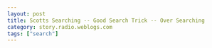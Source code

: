 ```yaml
---
layout: post
title: Scotts Searching -- Good Search Trick -- Over Searching
category: story.radio.weblogs.com
tags: ["search"]
---
```

<head>
<meta http-equiv="Content-Type" content="text/html; charset=UTF-8">
    <meta http-equiv="Expires" content="Mon, 01 Jan 1990 01:00:00 GMT">
    <title>Scotts Searching :: Good Search Trick :: Over Searching</title>
    <style type="text/css">
      body {
        margin-top: 0px;
        margin-left: 0px;
        margin-right: 0px;
        margin-bottom: 0px;
        }

      body, td, p {
        font-family: verdana, sans-serif;
        font-size: 90%;
        }

      h2 { 
        font-family: Verdana, Arial, Helvetica, sans-serif; font-size: 24px; font-weight: bold
        }
      .header {
        font-family: Verdana, Arial, Helvetica, sans-serif; font-size: 40px; font-weight: bold
        }
      .realsmall {
        font-family: Verdana, Arial, Helvetica, sans-serif; font-size: 9px;
        }
      .small {
        font-family: Verdana, Arial, Helvetica, sans-serif; font-size: 10px;
        }
      </style>
    </head>

| 

 |

| ![](http://radio.weblogs.com/0103807/images/trans60x60.gif)  
 | Last updated: 8/21/2002; 9:01:31 AM  
 | ![](http://radio.weblogs.com/0103807/images/trans60x60.gif) |

| ![](http://radio.weblogs.com/0103807/images/trans60x1.gif)  
 | 

<font size="+3"><b><a href="http://radio.weblogs.com/0103807/" style="color:black; text-decoration:none">The FuzzyBlog!</a></b></font>  
_Marketing 101. Consulting 101. PHP Consulting. Random geeky stuff. I Blog Therefore I Am._

<font size="+1"><b>Scotts Searching :: Good Search Trick :: Over Searching</b></font>

A really good search technique which many people often ignore is "Over Searching".&nbsp; When you over search, you take a query and expand it to be not just what the user asked for but what the user is likely to want.&nbsp; Here's a step by step example.

I went to the Saturn web site and selected the Find a Retailer link:

![](http://radio.weblogs.com/0103807/images/scotts_searching_over_searching_saturn_homepage.gif)

Suggestion: Write your web site text the way that real people use words.&nbsp; Have you ever heard of a Car Retailer?&nbsp; Probably not -- it's a Car Dealer.

This took me to a search screen:

![](http://radio.weblogs.com/0103807/images/scotts_searching_over_searching_saturn_search_page.gif)

I filled in "Medford" and chose Massachusetts as the state.&nbsp; Now I know for a fact that there is a Saturn dealer in Medford, Massachusetts so I was expecting to get only this one result.&nbsp; So I was quite pleasantly surprised when I got this instead:

![](http://radio.weblogs.com/0103807/images/scotts_searching_over_searching_saturn_search_results_limited.gif)

That's right -- three results.&nbsp; These are (I think though I'm not sure) the closest dealers to Medford.&nbsp; Now I was wondering if there were only three Saturn dealers in Massachusetts so&nbsp; I just searched for Massachusetts and got this:

![](http://radio.weblogs.com/0103807/images/scotts_searching_over_searching_search_results_all.gif)

There are clearly a lot more than three Saturn dealers in Massachusetts.&nbsp;

This was a nice implementation of Over Searching.&nbsp; What they did was correctly recognize that a person, even if they are highly specific in their search query, might benefit from knowing about more than just that one search result.&nbsp; If you think about it, it makes sense:

- They could have&nbsp;a bad experience with a dealer and want another option
- It tells them where they can get service even if their original dealer is busy
- It gives the customer a "warm and fuzzy" feeling that there is more than one dealership if they need it
- It provides them with another option

Nicely done!&nbsp; Kudos to Saturn for this one.

<script src="http://radiocomments.userland.com/comments?u=103807&amp;c=counts" type="text/javascript"></script>[comment&nbsp;[<script type="text/javascript" language="JavaScript">commentCounter ("stories/2002/08/21/scottsSearchingGoodSearchTrickOverSearching")</script>]](http://radiocomments.userland.com/comments?u=103807&p=stories%2F2002%2F08%2F21%2FscottsSearchingGoodSearchTrickOverSearching&link=http%3A%2F%2Fradio.weblogs.com%2F0103807%2Fstories%2F2002%2F08%2F21%2FscottsSearchingGoodSearchTrickOverSearching.txt "Click here to comment on this page.")

<script language="JavaScript" type="text/javascript"><!--
	var imageUrl = "http://radio.xmlstoragesystem.com/weblogStats/count.gif";
	var imageTag = "<img src=\"" + imageUrl + "?group=radio1&usernum=103807&referer=" + escape (document.referrer) + "\" height=\"1\" width=\"1\">";
	document.write (imageTag);
	//--></script>

 | ![](http://radio.weblogs.com/0103807/images/trans60x1.gif)  
 |
| ![](http://radio.weblogs.com/0103807/images/trans60x60.gif)  
 | Copyright 2002 © The FuzzyStuff  
 | ![](http://radio.weblogs.com/0103807/images/trans60x60.gif)  
 |

